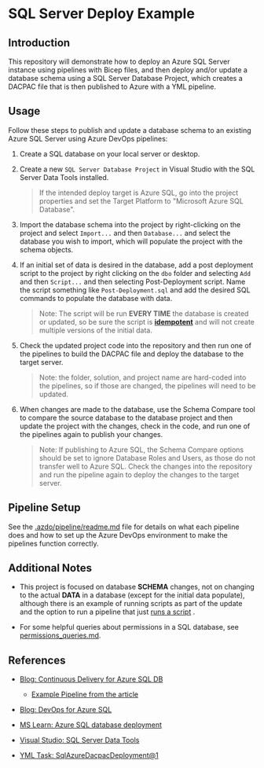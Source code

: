 # SQL Server Deploy Example

## Introduction

This repository will demonstrate how to deploy an Azure SQL Server instance using pipelines with Bicep files, and then deploy and/or update a database schema using a SQL Server Database Project, which creates a DACPAC file that is then published to Azure with a YML pipeline.

## Usage

Follow these steps to publish and update a database schema to an existing Azure SQL Server using Azure DevOps pipelines:

1. Create a SQL database on your local server or desktop.

1. Create a new `SQL Server Database Project` in Visual Studio with the SQL Server Data Tools installed.
  
    > If the intended deploy target is Azure SQL, go into the project properties and set the Target Platform to "Microsoft Azure SQL Database".

1. Import the database schema into the project by right-clicking on the project and select `Import...` and then `Database...` and select the database you wish to import, which will populate the project with the schema objects.

1. If an initial set of data is desired in the database, add a post deployment script to the project by right clicking on the `dbo` folder and selecting `Add` and then `Script...` and then selecting Post-Deployment script.  Name the script something like `Post-Deployment.sql` and add the desired SQL commands to populate the database with data.

    > Note: The script will be run **EVERY TIME** the database is created or updated, so be sure the script is [**idempotent**](https://learn.microsoft.com/en-us/ef/core/managing-schemas/migrations/applying?tabs=dotnet-core-cli#idempotent-sql-scripts) and will not create multiple versions of the initial data.

1. Check the updated project code into the repository and then run one of the pipelines to build the DACPAC file and deploy the database to the target server.

    > Note: the folder, solution, and project name are hard-coded into the pipelines, so if those are changed, the pipelines will need to be updated.

1. When changes are made to the database, use the Schema Compare tool to compare the source database to the database project and then update the project with the changes, check in the code, and run one of the pipelines again to publish your changes.

    > Note: If publishing to Azure SQL, the Schema Compare options should be set to ignore Database Roles and Users, as those do not transfer well to Azure SQL. Check the changes into the repository and run the pipeline again to deploy the changes to the target server.

## Pipeline Setup

See the [.azdo/pipeline/readme.md](.azdo/pipelines/readme.md) file for details on what each pipeline does and how to set up the Azure DevOps environment to make the pipelines function correctly.

## Additional Notes

- This project is focused on database **SCHEMA** changes, not on changing to the actual **DATA** in a database (except for the initial data populate), although there is an example of running scripts as part of the update and the option to run a pipeline that just [runs a script](.azdo/pipelines/run-sql-pipeline.yml) .

- For some helpful queries about permissions in a SQL database, see [permissions_queries.md](permissions_queries.md).

## References

- [Blog: Continuous Delivery for Azure SQL DB](https://devblogs.microsoft.com/azure-sql/continuous-delivery-for-azure-sql-db-using-azure-devops-multi-stage-pipelines/)
  - [Example Pipeline from the article](https://github.com/arvindshmicrosoft/azure-sql-devops/blob/add-pipeline/azure-pipelines/deploy-sqlproj.yml)

- [Blog: DevOps for Azure SQL](https://devblogs.microsoft.com/azure-sql/devops-for-azure-sql/)

- [MS Learn: Azure SQL database deployment](https://learn.microsoft.com/en-us/azure/devops/pipelines/targets/azure-sqldb?view=azure-devops&tabs=yaml)

- [Visual Studio: SQL Server Data Tools](https://visualstudio.microsoft.com/vs/features/ssdt/)

- [YML Task: SqlAzureDacpacDeployment@1](https://learn.microsoft.com/en-us/azure/devops/pipelines/tasks/reference/sql-azure-dacpac-deployment-v1?view=azure-pipelines)

<!-- Other References

- [SO: Connect with MI in a Pipeline Question](https://stackoverflow.com/questions/55637169/invoke-sqlcmd-with-aad-authentication)

- [SO: Connect with MI in a Pipeline Question](https://markallison.co.uk/blog/connect-mi-with-managedidentity/)

- [Blog: Automatically Deploy your Database with Dacpac Packages](https://programmingwithwolfgang.com/deploy-dacpac-linux-azure-devops/)

- [Deploying DB changes using SSDT via Azure DevOps](https://medium.com/synsoft-global/deploying-db-changes-using-ssdt-via-azure-devops-3907f326e80d) 

- [Blog: Unleashing the Power of Managed Identity: Running SQL Scripts in Azure DevOps Pipeline](https://dev.to/shekhartarare/unleashing-the-power-of-managed-identity-running-sql-scripts-in-azure-devops-pipeline-311f)

-->
